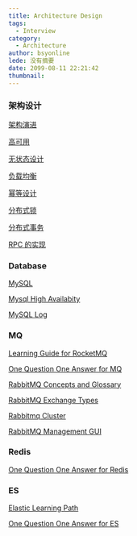 ```yaml
---
title: Architecture Design
tags:
  - Interview
category:
  - Architecture
author: bsyonline
lede: 没有摘要
date: 2099-08-11 22:21:42
thumbnail:
---
```






### 架构设计

[架构演进](../../../../2019/09/01/approaches-to-architecture-development/)

[高可用](../../../../2019/09/01/understanding-high-availability/)

[无状态设计]()

[负载均衡]()

[幂等设计](../../../../2019/07/31/understanding-design-with-idempotency/)

[分布式锁](../../../../2019/05/19/distributed-lock/)

[分布式事务](../../../..//2019/08/03/transations/)

[RPC 的实现](../../../../2019/06/23/implementing-rpc/)

### Database

[MySQL](../../../../2019/07/28/one-question-one-answer-for-mysql/)

[Mysql High Availabity](../../../../2020/09/05/mysql-high-availabity/)

[MySQL Log](../../../../2020/03/21/mysql-log/)

### MQ

[Learning Guide for RocketMQ](../../../../2021/05/07/learning-guide-for-rocketmq/)

[One Question One Answer for MQ](../../../../2021/03/03/one-question-one-answer-for-mq/)

[RabbitMQ Concepts and Glossary](../../../../2020/04/25/rabbitmq-concepts-and-glossary/)

[RabbitMQ Exchange Types](../../../../2020/04/25/rabbitmq-exchange-types/)

[Rabbitmq Cluster](../../../../2020/04/27/rabbitmq-cluster/)

[RabbitMQ Management GUI](../../../..2020/04/27/rabbitmq-management-gui/)

### Redis

[One Question One Answer for Redis](../../../../2020/03/17/one-question-one-answer-for-redis/)

### ES

[Elastic Learning Path](../../../../2018/05/03/elastic-learning-path/)

[One Question One Answer for ES](../../../../2021/03/03/one-question-one-answer-for-es/)

